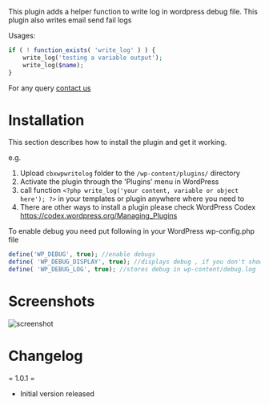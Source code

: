 
This plugin adds a helper function to write log in wordpress debug file. This plugin also writes email send fail logs

Usages:

```php
if ( ! function_exists( 'write_log' ) ) {
	write_log('testing a variable output');
	write_log($name);
}
```

For any query [contact us](https://codeboxr.com/contact-us/)



# Installation

This section describes how to install the plugin and get it working.

e.g.

1. Upload `cbxwpwritelog` folder to the `/wp-content/plugins/` directory
2. Activate the plugin through the 'Plugins' menu in WordPress
3. call function `<?php write_log('your content, variable or object here'); ?>` in your templates or plugin anywhere where you need to
4. There are other ways to install a plugin please check WordPress Codex https://codex.wordpress.org/Managing_Plugins

To enable debug you need put following in your WordPress wp-config.php file
```php
define('WP_DEBUG', true); //enable debugs
define( 'WP_DEBUG_DISPLAY', true); //displays debug , if you don't show set it false
define( 'WP_DEBUG_LOG', true); //stores debug in wp-content/debug.log  or as you configure your wp content folder
```

# Screenshots

![screenshot](https://raw.githubusercontent.com/manchumahara/cbxwpwritelog/master/assets/screenshot-1.jpg)

# Changelog

= 1.0.1 =
* Initial version released


